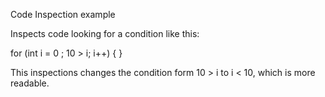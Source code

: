 Code Inspection example

Inspects code looking for a condition like this:

for (int i = 0 ; 10 > i; i++) {
}

This inspections changes the condition form 10 > i to i < 10, which is more readable.
